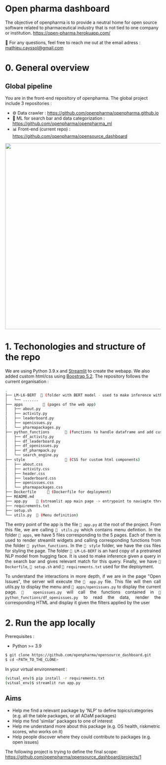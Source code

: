 # Open pharma dashboard

The objective of openpharma is to provide a neutral home for open source software related to pharmaceutical industry that is not tied to one company or institution. https://open-pharma.herokuapp.com/

📨 For any questions, feel free to reach me out at the email adress : mathieu.cayssol@gmail.com

# 0. General overview

## Global pipeline

You are in the front-end repository of openpharma. The global project include 3 repositories :
 - ⚙️ Data crawler : https://github.com/openpharma/openpharma.github.io
 - 🤖 ML for search bar and data categorization : https://github.com/openpharma/openpharma_ml
 - 📊 Front-end (current repo) : https://github.com/openpharma/opensource_dashboard


<img src="https://user-images.githubusercontent.com/49449000/183419490-7ed52bc9-2941-4b2a-8abf-fc7496b432ac.png" width="600"/>


# 1. Techonologies and structure of the repo

We are using Python 3.9.x and [Streamlit](https://streamlit.io/) to create the webapp. We also added custom html/css using [Boostrap 5.2](https://getbootstrap.com/). The repository follows the current organisation :

```bash
.
├── LM-L6-BERT  📁 (folder with BERT model - used to make inference with the search bar)
│   └── ....... 
├── apps         📁 (pages of the web app)
│   ├── about.py
│   ├── activity.py
│   ├── leaderboard.py
│   ├── openissues.py
│   └── pharmapackages.py
├── python_functions       📁 (functions to handle dataframe and add custom html/css)
│   ├── df_activity.py
│   ├── df_leaderboard.py
│   ├── df_openissues.py
│   ├── df_pharmpack.py
│   └── search_engine.py
├── style                  📁 (CSS for custom html components)
│   ├── about.css
│   ├── activity.css
│   ├── header.css
│   ├── leaderboard.css
│   ├── openissues.css
│   └── pharmapackages.css
├── Dockerfile     🐳 (Dockerfile for deployment)
├── README.md
├── app.py    📄 (streamlit app main page -> entrypoint to naviagte through menu)
├── requirements.txt
├── setup.sh
└── utils.py  📄 (Menu definition)
```

<div style="text-align: justify;">

The entry point of the app is the file ```📄 app.py``` at the root of the project. From this
file, we are calling ```📄 utils.py``` which contains menu defintion. In the folder ```📁 apps```, we have 5
files corresponding to the 5 pages. Each of them is used to render streamlit widgets and
calling corresponding functions from the folder ```📁 python_functions```. In the ```📁 style``` folder,
we have the css files for styling the page. The folder ```📁 LM-L6-BERT``` is an hard copy of
a pretrained NLP model from hugging face. It is used to make inference given a query
in the search bar and gives relevant match for this query. Finally, we have ```🐳 Dockerfile```,
```📄 setup.sh``` and ```📄 requirements.txt``` used for the deployment.

To understand the interactions in more depth, if we are in the page "Open Issues",
the server will execute the ```📄 app.py``` file. This file will then call utils.py to display the
menu and ```📄 apps/openissues.py``` to display the current page. ```📄 openissues.py``` will call the
functions contained in ```📄 python_functions/df_openissues.py``` to read the data, render the
corresponding HTML and display it given the filters applied by the user

 </div>
 
# 2. Run the app locally

Prerequisites : 
- Python >= 3.9


```bash
$ git clone https://github.com/openpharma/opensource_dashboard.git
$ cd <PATH_TO_THE_CLONE>
```

In your virtual environnement :
```bash
(vitual_env)$ pip install -r requirements.txt
(vitual_env)$ streamlit run app.py
```


## Aims

* Help me find a relevant package by 'NLP' to define topics/categories (e.g. all the table packages, or all ADaM packages)
* Help me find 'similar' packages to one of interest
* Help me understand more about this package (e.g. OS health, riskmetric scores, who works on it)
* Help people discover where they could contribute to packages (e.g. open issues)

The following project is trying to define the final scope: https://github.com/openpharma/opensource_dashboard/projects/1



